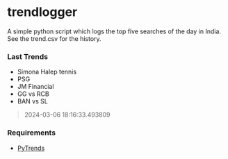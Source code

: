 # trendlogger
A simple python script which logs the top five searches of the day in India.<br>See the trend.csv for the history.<br>

<!-- Last Trends -->
### Last Trends
* Simona Halep tennis
* PSG
* JM Financial
* GG vs RCB
* BAN vs SL
> 2024-03-06 18:16:33.493809

<!-- Requirements -->
### Requirements
* [PyTrends](https://github.com/dreyco676/pytrends)
